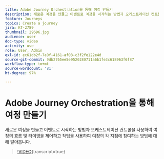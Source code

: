 ```yaml
---
title: Adobe Journey Orchestration을 통해 여정 만들기
description: 새로운 여정을 만들고 이벤트로 여정을 시작하는 방법과 오케스트레이션 컨트롤을 사용하여 여정의 흐름 및 타이밍을 제어하고 여정의 각 지점에 적용할 작업을 사용하는 방법에 대해 알아봅니다.
feature: Journeys
topics: Create a journey
jira: KT-2789
thumbnail: 29696.jpg
audience: user
doc-type: video
activity: use
role: User, Admin
exl-id: ec61db2f-7a0f-4161-af03-c3f2fe122e4d
source-git-commit: 9db2765ee5e9520280711a6b1fe3c618963f6f87
workflow-type: tm+mt
source-wordcount: '81'
ht-degree: 97%

---
```



# Adobe Journey Orchestration을 통해 여정 만들기

새로운 여정을 만들고 이벤트로 시작하는 방법과 오케스트레이션 컨트롤을 사용하여 여정의 흐름 및 타이밍을 제어하고 작업을 사용하여 여정의 각 지점에 참여하는 방법에 대해 알아봅니다.

>[!VIDEO](https://video.tv.adobe.com/v/29696?learn=on){transcript=true}

